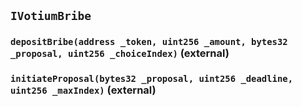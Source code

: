 ## `IVotiumBribe`






### `depositBribe(address _token, uint256 _amount, bytes32 _proposal, uint256 _choiceIndex)` (external)





### `initiateProposal(bytes32 _proposal, uint256 _deadline, uint256 _maxIndex)` (external)









